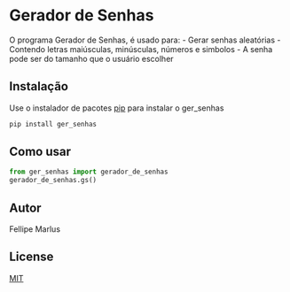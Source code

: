# Gerador de Senhas

O programa Gerador de Senhas, é usado para:
	- Gerar senhas aleatórias
	- Contendo letras maiúsculas, minúsculas, números e simbolos
	- A senha pode ser do tamanho que o usuário escolher

## Instalação

Use o instalador de pacotes [pip](https://pip.pypa.io/en/stable/) para instalar o ger_senhas

```bash
pip install ger_senhas
```

## Como usar

```python
from ger_senhas import gerador_de_senhas
gerador_de_senhas.gs()
```

## Autor
Fellipe Marlus

## License
[MIT](https://choosealicense.com/licenses/mit/)
